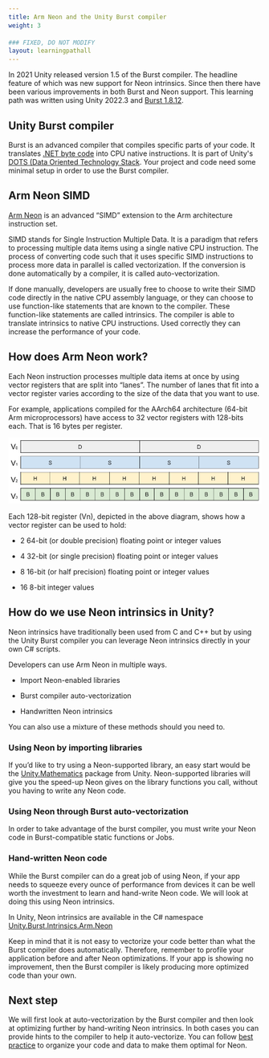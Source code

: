 ```yaml
---
title: Arm Neon and the Unity Burst compiler
weight: 3

### FIXED, DO NOT MODIFY
layout: learningpathall
---
```

In 2021 Unity released version 1.5 of the Burst compiler. The headline feature of which was new support for Neon intrinsics. Since then there have been various improvements in both Burst and Neon support. This learning path was written using Unity 2022.3 and [Burst 1.8.12](https://docs.unity3d.com/Packages/com.unity.burst@1.8/manual/index.html).

## Unity Burst compiler
Burst is an advanced compiler that compiles specific parts of your code. It translates [.NET byte code](https://en.wikipedia.org/wiki/Bytecode) into CPU native instructions. It is part of Unity's [DOTS (Data Oriented Technology Stack](https://unity.com/dots). Your project and code need some minimal setup in order to use the Burst compiler.

## Arm Neon SIMD

[Arm Neon](https://developer.arm.com/Architectures/Neon) is an advanced “SIMD” extension to the Arm architecture instruction set.

SIMD stands for Single Instruction Multiple Data. It is a paradigm that refers to processing multiple data items using a single native CPU instruction. The process of converting code such that it uses specific SIMD instructions to process more data in parallel is called vectorization. If the conversion is done automatically by a compiler, it is called auto-vectorization.

If done manually, developers are usually free to choose to write their SIMD code directly in the native CPU assembly language, or they can choose to use function-like statements that are known to the compiler. These function-like statements are called intrinsics. The compiler is able to translate intrinsics to native CPU instructions. Used correctly they can increase the performance of your code.

## How does Arm Neon work?

Each Neon instruction processes multiple data items at once by using vector registers that are split into “lanes”. The number of lanes that fit into a vector register varies according to the size of the data that you want to use.

For example, applications compiled for the AArch64 architecture (64-bit Arm microprocessors) have access to 32 vector registers with 128-bits each. That is 16 bytes per register.

![Vector registers#center](images/vector-registers.png)

Each 128-bit register (Vn), depicted in the above diagram, shows how a vector register can be used to hold:

- 2 64-bit (or double precision) floating point or integer values

- 4 32-bit (or single precision) floating point or integer values

- 8 16-bit (or half precision) floating point or integer values

- 16 8-bit integer values

## How do we use Neon intrinsics in Unity?
Neon intrinsics have traditionally been used from C and C++ but by using the Unity Burst compiler you can leverage Neon intrinsics directly in your own C# scripts.

Developers can use Arm Neon in multiple ways.

- Import Neon-enabled libraries

- Burst compiler auto-vectorization

- Handwritten Neon intrinsics

You can also use a mixture of these methods should you need to.

### Using Neon by importing libraries
If you’d like to try using a Neon-supported library, an easy start would be the [Unity.Mathematics](https://docs.unity3d.com/Packages/com.unity.mathematics@1.3/manual/index.html) package from Unity. Neon-supported libraries will give you the speed-up Neon gives on the library functions you call, without you having to write any Neon code.

### Using Neon through Burst auto-vectorization
In order to take advantage of the burst compiler, you must write your Neon code in Burst-compatible static functions or Jobs.

### Hand-written Neon code
While the Burst compiler can do a great job of using Neon, if your app needs to squeeze every ounce of performance from devices it can be well worth the investment to learn and hand-write Neon code. We will look at doing this using Neon intrinsics.

In Unity, Neon intrinsics are available in the C# namespace [Unity.Burst.Intrinsics.Arm.Neon](https://docs.unity3d.com/Packages/com.unity.burst@1.8/api/Unity.Burst.Intrinsics.Arm.Neon.html)

Keep in mind that it is not easy to vectorize your code better than what the Burst compiler does automatically. Therefore, remember to profile your application before and after Neon optimizations. If your app is showing no improvement, then the Burst compiler is likely producing more optimized code than your own.

## Next step

We will first look at auto-vectorization by the Burst compiler and then look at optimizing further by hand-writing Neon intrinsics. In both cases you can provide hints to the compiler to help it auto-vectorize. You can follow [best practice](/learning-paths/smartphones-and-mobile/using-neon-intrinsics-to-optimize-unity-on-android/5-the-optimizations#best-practice) to organize your code and data to make them optimal for Neon.

